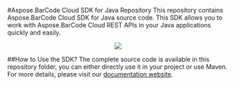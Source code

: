 #Aspose.BarCode Cloud SDK for Java Repository
This repository contains Aspose.BarCode Cloud SDK for Java source code. This SDK allows you to work with Aspose.BarCode Cloud REST APIs in your Java applications quickly and easily. 

<p align="center">
  <a title="Download complete Aspose.BarCode for Cloud source code" href="https://github.com/asposebarcode/Aspose_BarCode_Cloud/archive/master.zip">
	<img src="https://raw.github.com/AsposeExamples/java-examples-dashboard/master/images/downloadZip-Button-Large.png" />
  </a>
</p>

##How to Use the SDK?
The complete source code is available in this repository folder, you can either directly use it in your project or use Maven. For more details, please visit our [documentation website](http://www.aspose.com/docs/display/barcodecloud/How+to+Setup+Aspose.BarCode+Cloud+SDK+for+Java).
